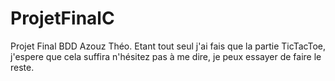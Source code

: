 # ProjetFinalC
Projet Final BDD Azouz Théo.
Etant tout seul j'ai fais que la partie TicTacToe, j'espere que cela suffira n'hésitez pas à me dire, je peux essayer de faire le reste.
